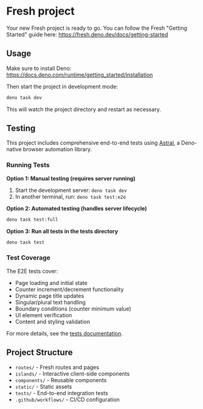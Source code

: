 # Fresh project

Your new Fresh project is ready to go. You can follow the Fresh "Getting
Started" guide here: https://fresh.deno.dev/docs/getting-started

## Usage

Make sure to install Deno:
https://docs.deno.com/runtime/getting_started/installation

Then start the project in development mode:

```bash
deno task dev
```

This will watch the project directory and restart as necessary.

## Testing

This project includes comprehensive end-to-end tests using
[Astral](https://github.com/lino-levan/astral), a Deno-native browser automation
library.

### Running Tests

**Option 1: Manual testing (requires server running)**

1. Start the development server: `deno task dev`
2. In another terminal, run: `deno task test:e2e`

**Option 2: Automated testing (handles server lifecycle)**

```bash
deno task test:full
```

**Option 3: Run all tests in the tests directory**

```bash
deno task test
```

### Test Coverage

The E2E tests cover:

- Page loading and initial state
- Counter increment/decrement functionality
- Dynamic page title updates
- Singular/plural text handling
- Boundary conditions (counter minimum value)
- UI element verification
- Content and styling validation

For more details, see the [tests documentation](./tests/README.md).

## Project Structure

- `routes/` - Fresh routes and pages
- `islands/` - Interactive client-side components
- `components/` - Reusable components
- `static/` - Static assets
- `tests/` - End-to-end integration tests
- `.github/workflows/` - CI/CD configuration

